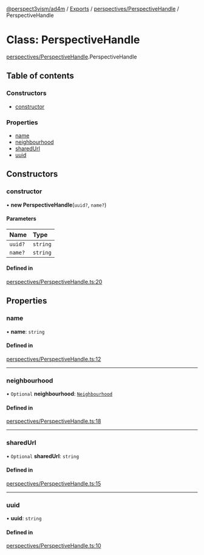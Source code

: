 [@perspect3vism/ad4m](../README.md) / [Exports](../modules.md) / [perspectives/PerspectiveHandle](../modules/perspectives_PerspectiveHandle.md) / PerspectiveHandle

# Class: PerspectiveHandle

[perspectives/PerspectiveHandle](../modules/perspectives_PerspectiveHandle.md).PerspectiveHandle

## Table of contents

### Constructors

- [constructor](perspectives_PerspectiveHandle.PerspectiveHandle.md#constructor)

### Properties

- [name](perspectives_PerspectiveHandle.PerspectiveHandle.md#name)
- [neighbourhood](perspectives_PerspectiveHandle.PerspectiveHandle.md#neighbourhood)
- [sharedUrl](perspectives_PerspectiveHandle.PerspectiveHandle.md#sharedurl)
- [uuid](perspectives_PerspectiveHandle.PerspectiveHandle.md#uuid)

## Constructors

### constructor

• **new PerspectiveHandle**(`uuid?`, `name?`)

#### Parameters

| Name | Type |
| :------ | :------ |
| `uuid?` | `string` |
| `name?` | `string` |

#### Defined in

[perspectives/PerspectiveHandle.ts:20](https://github.com/perspect3vism/ad4m/blob/b065749/src/perspectives/PerspectiveHandle.ts#L20)

## Properties

### name

• **name**: `string`

#### Defined in

[perspectives/PerspectiveHandle.ts:12](https://github.com/perspect3vism/ad4m/blob/b065749/src/perspectives/PerspectiveHandle.ts#L12)

___

### neighbourhood

• `Optional` **neighbourhood**: [`Neighbourhood`](neighbourhood_Neighbourhood.Neighbourhood.md)

#### Defined in

[perspectives/PerspectiveHandle.ts:18](https://github.com/perspect3vism/ad4m/blob/b065749/src/perspectives/PerspectiveHandle.ts#L18)

___

### sharedUrl

• `Optional` **sharedUrl**: `string`

#### Defined in

[perspectives/PerspectiveHandle.ts:15](https://github.com/perspect3vism/ad4m/blob/b065749/src/perspectives/PerspectiveHandle.ts#L15)

___

### uuid

• **uuid**: `string`

#### Defined in

[perspectives/PerspectiveHandle.ts:10](https://github.com/perspect3vism/ad4m/blob/b065749/src/perspectives/PerspectiveHandle.ts#L10)
